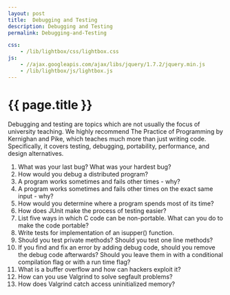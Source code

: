 ```yaml
---
layout: post
title:  Debugging and Testing
description: Debugging and Testing
permalink: Debugging-and-Testing

css:
    - /lib/lightbox/css/lightbox.css
js:
    - //ajax.googleapis.com/ajax/libs/jquery/1.7.2/jquery.min.js
    - /lib/lightbox/js/lightbox.js
---
```


{{ page.title }}
================

Debugging and testing are topics which are not usually the focus of university teaching.
We highly recommend The Practice of Programming by Kernighan and
Pike, which teaches much more than just writing code. Specifically, it covers testing,
debugging, portability, performance, and design alternatives.

<ol>
<li> What was your last bug? What was your hardest bug?
<li> How would you debug a distributed program?
<li> A program works sometimes and fails other times - why?
<li> A program works sometimes and fails other times on the exact same input - why?
<li> How would you determine where a program spends most of its time?
<li> How does JUnit make the process of testing easier?
<li> List five ways in which C code can be non-portable. What can you do to make the code portable?
<li> Write tests for implementation of an isupper() function.
<li> Should you test private methods? Should you test one line methods?
<li> If you find and fix an error by adding debug code, should you remove the debug code afterwards? Should you leave them in with a conditional compilation flag or with a run time flag?
<li> What is a buffer overflow and how can hackers exploit it?
<li> How can you use Valgrind to solve segfault problems?
<li> How does Valgrind catch access uninitialized memory?
</ol>
